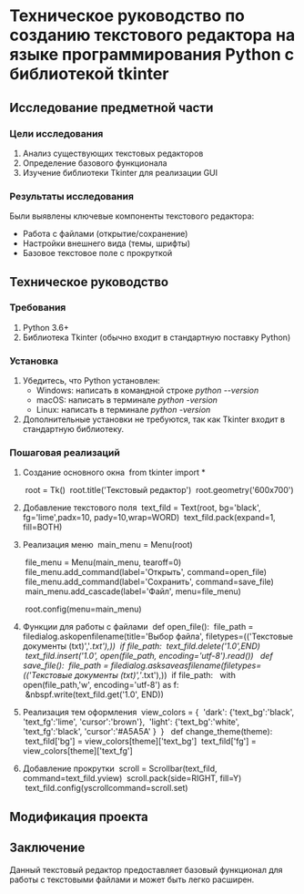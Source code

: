 # Техническое руководство по созданию текстового редактора на языке программирования Python c библиотекой tkinter

## Исследование предметной части
### Цели исследования
1. Анализ существующих текстовых редакторов
2. Определение базового функционала
3. Изучение библиотеки Tkinter для реализации GUI

### Результаты исследования
Были выявлены ключевые компоненты текстового редактора:
* Работа с файлами (открытие/сохранение)
* Настройки внешнего вида (темы, шрифты)
* Базовое текстовое поле с прокруткой

## Техническое руководство
### Требования
1. Python 3.6+
2. Библиотека Tkinter (обычно входит в стандартную поставку Python)

### Установка
1. Убедитесь, что Python установлен:
   * Windows: написать в командной строке *python --version*
   * macOS: написать в терминале *python -version*
   * Linux: написать в терминале *python -version*
2. Дополнительные установки не требуются, так как Tkinter входит в стандартную библиотеку.

### Пошаговая реализаций

1. Создание основного окна
   &nbsp;from tkinter import *
   
   &nbsp;root = Tk()
   &nbsp;root.title('Текстовый редактор')
   &nbsp;root.geometry('600x700')

2. Добавление текстового поля
   &nbsp;text_fild = Text(root, bg='black', fg='lime',padx=10, pady=10,wrap=WORD)
   &nbsp;text_fild.pack(expand=1, fill=BOTH)
3. Реализация меню
   &nbsp;main_menu = Menu(root)
   
   &nbsp;file_menu = Menu(main_menu, tearoff=0)
   &nbsp;file_menu.add_command(label='Открыть', command=open_file)
   &nbsp;file_menu.add_command(label='Сохранить', command=save_file)
   &nbsp;main_menu.add_cascade(label='Файл', menu=file_menu)

   &nbsp;root.config(menu=main_menu)
4. Функции для работы с файлами
   &nbsp;def open_file():
    &nbsp;file_path = filedialog.askopenfilename(title='Выбор файла', filetypes=(('Текстовые документы (txt)','*.txt'),))
   &nbsp;if file_path:
        &nbsp;text_fild.delete('1.0',END)
        &nbsp;text_fild.insert('1.0', open(file_path, encoding='utf-8').read())
  &nbsp; def save_file():
    &nbsp;file_path = filedialog.asksaveasfilename(filetypes=(('Текстовые документы (txt)','*.txt'),))
    &nbsp;if file_path:
       &nbsp; with open(file_path,'w', encoding='utf-8') as f:
            &nbsp;&nbspf.write(text_fild.get('1.0', END))
 6. Реализация тем оформления
    &nbsp;view_colors = {
        &nbsp;'dark': {'text_bg':'black', 'text_fg':'lime', 'cursor':'brown'},
        &nbsp;'light': {'text_bg':'white', 'text_fg':'black', 'cursor':'#A5A5A' }
    &nbsp;}
   &nbsp; def change_theme(theme):
        &nbsp;text_fild['bg'] = view_colors[theme]['text_bg']
        &nbsp;text_fild['fg'] = view_colors[theme]['text_fg']
7. Добавление прокрутки
   &nbsp;scroll = Scrollbar(text_fild, command=text_fild.yview)
   &nbsp;scroll.pack(side=RIGHT, fill=Y)
   &nbsp;text_fild.config(yscrollcommand=scroll.set)
## Модификация проекта


## Заключение
Данный текстовый редактор предоставляет базовый функционал для работы с текстовыми файлами и может быть легко расширен.
   

  
